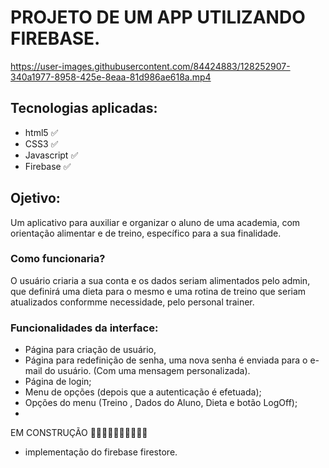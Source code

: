 # PROJETO DE UM APP UTILIZANDO FIREBASE.

https://user-images.githubusercontent.com/84424883/128252907-340a1977-8958-425e-8eaa-81d986ae618a.mp4

## Tecnologias aplicadas:

- html5 ✅
- CSS3 ✅
- Javascript ✅
- Firebase ✅

## Ojetivo:

Um aplicativo para auxiliar e organizar o aluno de uma academia, com orientação alimentar e de treino, específico para a sua finalidade.

### Como funcionaria?

O usuário criaria a sua conta e os dados seriam alimentados pelo admin, que definirá uma dieta para o mesmo e uma rotina de treino que seriam atualizados conformme necessidade,
pelo personal trainer.

### Funcionalidades da interface:

- Página para criação de usuário,
- Página para redefinição de senha, uma nova senha é enviada para o e-mail do usuário. (Com uma mensagem personalizada).
- Página de login;
- Menu de opções (depois que a autenticação é efetuada);
- Opções do menu (Treino , Dados do Aluno, Dieta e botão LogOff);
- 

EM CONSTRUÇÃO 🚧🚧🚧🚧🚧🚧🚧🚧🚧🚧

- implementação do firebase firestore.
